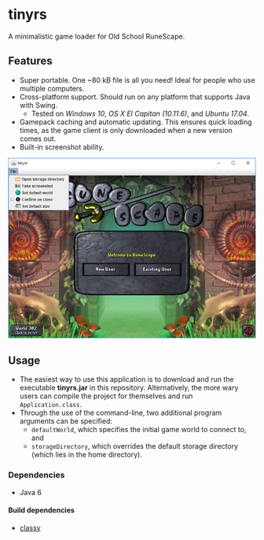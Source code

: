 # tinyrs
A minimalistic game loader for Old School RuneScape.

## Features
- Super portable. One ~80 kB file is all you need! Ideal for people who use
  multiple computers.
- Cross-platform support. Should run on any platform that supports Java with
  Swing.
  - Tested on *Windows 10*, *OS X El Capitan (10.11.6)*, and *Ubuntu 17.04*.
- Gamepack caching and automatic updating. This ensures quick loading times,
  as the game client is only downloaded when a new version comes out.
- Built-in screenshot ability.

![Screenshot](./screenshot.png)

## Usage
- The easiest way to use this application is to download and run the executable
  **tinyrs.jar** in this repository. Alternatively, the more wary users can
  compile the project for themselves and run `Application.class`.
- Through the use of the command-line, two additional program arguments can be
  specified:
  - `defaultWorld`, which specifies the initial game world to connect to, and
  - `storageDirectory`, which overrides the default storage directory (which
    lies in the home directory).

### Dependencies
- Java 6

#### Build dependencies
- [classy](https://github.com/dudemartin/classy)